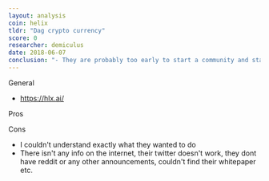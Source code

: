 ```yaml
---
layout: analysis
coin: helix
tldr: "Dag crypto currency"
score: 0
researcher: demiculus
date: 2018-06-07
conclusion: "- They are probably too early to start a community and start marketing. They look like they are still gathering their team and setting up their system\n- Need to look at them when they improve a bit more."
---
```


General

- https://hlx.ai/



Pros

Cons

- I couldn't understand exactly what they wanted to do
- There isn't any info on the internet, their twitter doesn't work, they dont have reddit or any other announcements, couldn't find their whitepaper etc.




